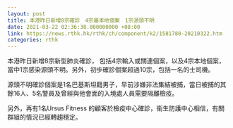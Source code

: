 ```yaml
---
layout: post
title: 本港昨日新增8宗確診　4宗屬本地個案　1宗源頭不明
date: 2021-03-22 02:36:38.000000000 +08:00
link: https://news.rthk.hk/rthk/ch/component/k2/1581780-20210322.htm
categories: rthk
---
```


本港昨日新增8宗新型肺炎確診， 包括4宗輸入或關連個案，以及4宗本地個案，當中1宗感染源頭不明。另外，初步確診個案超過10宗，包括一名的士司機。

源頭不明確診個案是1名巴基斯坦籍男子，早前涉嫌非法集結被捕，當日被捕的其餘16人、5名警員及曾經與他會面的入境處人員需要隔離檢疫。

另外，再有1名Ursus Fitness 的顧客於檢疫中心確診，衞生防護中心相信，有關群組的情況已經轉趨穩定。
